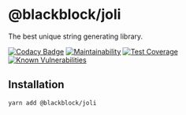 # @blackblock/joli

The best unique string generating library.

[![Codacy Badge](https://app.codacy.com/project/badge/Grade/ea592083b93a409f8c3df47966a9b167)](https://www.codacy.com/gh/winston0410/blackblock-joli/dashboard?utm_source=github.com&utm_medium=referral&utm_content=winston0410/blackblock-joli&utm_campaign=Badge_Grade) [![Maintainability](https://api.codeclimate.com/v1/badges/42e433c45488e9e9b818/maintainability)](https://codeclimate.com/github/winston0410/blackblock-joli/maintainability) [![Test Coverage](https://api.codeclimate.com/v1/badges/42e433c45488e9e9b818/test_coverage)](https://codeclimate.com/github/winston0410/blackblock-joli/test_coverage) [![Known Vulnerabilities](https://snyk.io/test/github/winston0410/blackblock-joli/badge.svg?targetFile=package.json)](https://snyk.io/test/github/winston0410/blackblock-joli?targetFile=package.json)

## Installation

```
yarn add @blackblock/joli
```
